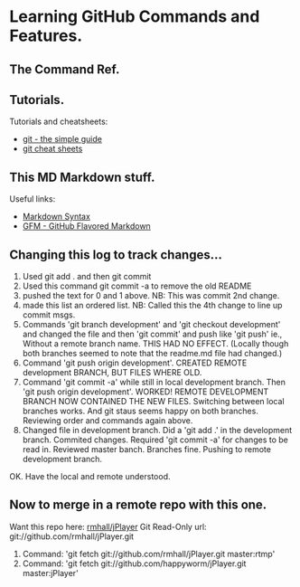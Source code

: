 # Learning GitHub Commands and Features.

## The Command Ref.


## Tutorials.

Tutorials and cheatsheets:

* [git - the simple guide](http://rogerdudler.github.com/git-guide/)
* [git cheat sheets](http://help.github.com/git-cheat-sheets/)

## This MD Markdown stuff.

Useful links:

* [Markdown Syntax](http://daringfireball.net/projects/markdown/syntax)
* [GFM - GitHub Flavored Markdown](http://github.github.com/github-flavored-markdown/)

## Changing this log to track changes...

1. Used git add . and then git commit
2. Used this command git commit -a to remove the old README
3. pushed the text for 0 and 1 above. NB: This was commit 2nd change.
4. made this list an ordered list. NB: Called this the 4th change to line up commit msgs.
5. Commands 'git branch development' and 'git checkout development' and changed the file and then 'git commit' and push like 'git push' ie., Without a remote branch name. THIS HAD NO EFFECT. (Locally though both branches seemed to note that the readme.md file had changed.)
6. Command 'git push origin development'. CREATED REMOTE development BRANCH, BUT FILES WHERE OLD.
7. Command 'git commit -a' while still in local development branch. Then 'git push origin development'. WORKED! REMOTE DEVELOPMENT BRANCH NOW CONTAINED THE NEW FILES. Switching between local branches works. And git staus seems happy on both branches. Reviewing order and commands again above.
8. Changed file in development branch. Did a 'git add .' in the development branch. Commited changes. Required 'git commit -a' for changes to be read in. Reviewed master banch. Branches fine. Pushing to remote development branch.

OK. Have the local and remote understood.

## Now to merge in a remote repo with this one.

Want this repo here: [rmhall/jPlayer](https://github.com/rmhall/jPlayer)
Git Read-Only url: git://github.com/rmhall/jPlayer.git

1. Command: 'git fetch git://github.com/rmhall/jPlayer.git master:rtmp'
2. Command: 'git fetch git://github.com/happyworm/jPlayer.git master:jPlayer'
